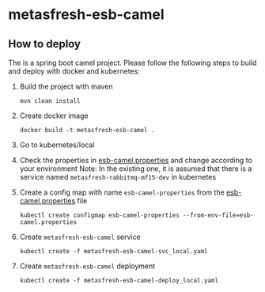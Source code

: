 # metasfresh-esb-camel

## How to deploy
The is a spring boot camel project. Please follow the following steps to build and deploy with docker and kubernetes:
1. Build the project with maven

    `mvn clean install`
2. Create docker image

    `docker build -t metasfresh-esb-camel .`
3. Go to kubernetes/local 
4. Check the properties in [esb-camel.properties](./kubernetes/local/esb-camel.properties) and change according to your environment
   Note: In the existing one, it is assumed that there is a service named `metasfresh-rabbitmq-mf15-dev` in kubernetes
5. Create a config map with name `esb-camel-properties` from the [esb-camel.properties](./kubernetes/local/esb-camel.properties) file

    `kubectl create configmap esb-camel-properties --from-env-file=esb-camel.properties`
6. Create `metasfresh-esb-camel` service

    `kubectl create -f metasfresh-esb-camel-svc_local.yaml`
7. Create `metasfresh-esb-camel` deployment

    `kubectl create -f metasfresh-esb-camel-deploy_local.yaml`
